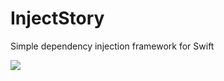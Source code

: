 # InjectStory
Simple dependency injection framework for Swift

<img src="https://maciejgad.github.io/InjectStory/InjectStory.png">
